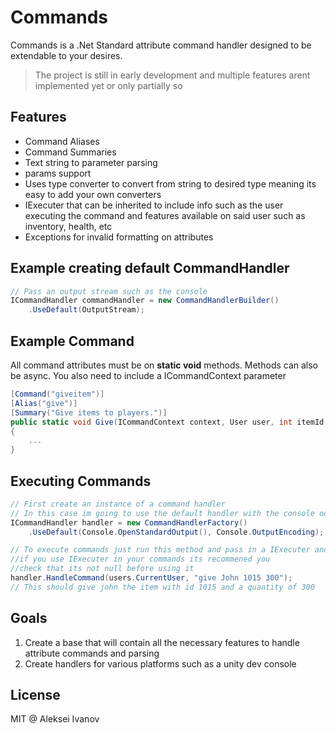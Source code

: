 # Commands
Commands is a .Net Standard attribute command handler designed to be extendable to your desires.

> The project is still in early development and multiple features arent implemented yet or only partially so

## Features
* Command Aliases
* Command Summaries
* Text string to parameter parsing
* params support
* Uses type converter to convert from string to desired type meaning its easy to add your own converters
* IExecuter that can be inherited to include info such as the user executing the command and features available on said user such as inventory, health, etc
* Exceptions for invalid formatting on attributes

## Example creating default CommandHandler

```csharp
// Pass an output stream such as the console
ICommandHandler commandHandler = new CommandHandlerBuilder()
	.UseDefault(OutputStream); 
```

## Example Command
All command attributes must be on **static void** methods.
Methods can also be async.
You also need to include a ICommandContext parameter

```csharp
[Command("giveitem")]
[Alias("give")]
[Summary("Give items to players.")]
public static void Give(ICommandContext context, User user, int itemId, int quantity)
{
	...
}
```

## Executing Commands

```csharp
// First create an instance of a command handler
// In this case im going to use the default handler with the console output stream
ICommandHandler handler = new CommandHandlerFactory()
	.UseDefault(Console.OpenStandardOutput(), Console.OutputEncoding);

// To execute commands just run this method and pass in a IExecuter and the command 
//if you use IExecuter in your commands its recommened you 
//check that its not null before using it
handler.HandleCommand(users.CurrentUser, "give John 1015 300");
// This should give john the item with id 1015 and a quantity of 300
```

## Goals
1. Create a base that will contain all the necessary features to handle attribute commands and parsing
2. Create handlers for various platforms such as a unity dev console

## License
MIT @ Aleksei Ivanov